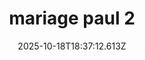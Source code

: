 ---
image: static/img/mariage/mariage-paul/mariage-paul-2.jpg
title: mariage paul 2
category: Mariage
album: mariage paul
date: 2025-10-18T18:37:12.613Z
---